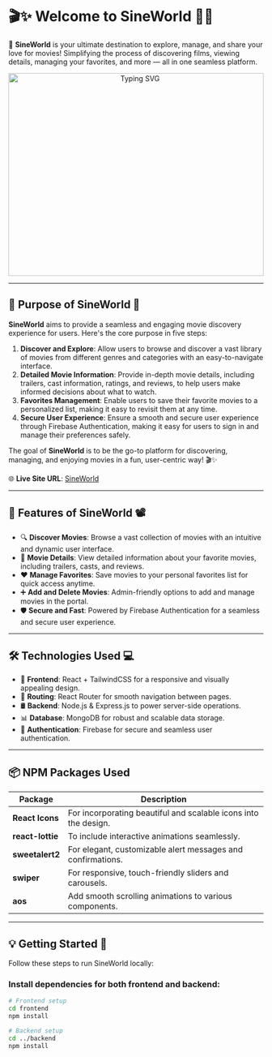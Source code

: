 # 🎬✨ Welcome to **SineWorld** 🌟🌐

🎥 **SineWorld** is your ultimate destination to explore, manage, and share your love for movies! Simplifying the process of discovering films, viewing details, managing your favorites, and more — all in one seamless platform.  

<p align="center">
  <img src="https://i.ibb.co.com/jhp0FT3/DALL-E-2024-12-06-15-50-11-A-visually-captivating-image-representing-a-modern-movie-portal-called-Si.webp" alt="Typing SVG" width="100%" height="400px" />
</p>

---

## 🎯 **Purpose of SineWorld** 🌟  

**SineWorld** aims to provide a seamless and engaging movie discovery experience for users. Here's the core purpose in five steps:

1. **Discover and Explore**: Allow users to browse and discover a vast library of movies from different genres and categories with an easy-to-navigate interface.
2. **Detailed Movie Information**: Provide in-depth movie details, including trailers, cast information, ratings, and reviews, to help users make informed decisions about what to watch.
3. **Favorites Management**: Enable users to save their favorite movies to a personalized list, making it easy to revisit them at any time.
4. **Secure User Experience**: Ensure a smooth and secure user experience through Firebase Authentication, making it easy for users to sign in and manage their preferences safely.

The goal of **SineWorld** is to be the go-to platform for discovering, managing, and enjoying movies in a fun, user-centric way! 🎬✨

🌐 **Live Site URL**: [SineWorld](https://your-live-site-url.com)

---

## 🚀 **Features of SineWorld** 📽️  

- 🔍 **Discover Movies**: Browse a vast collection of movies with an intuitive and dynamic user interface.  
- 📖 **Movie Details**: View detailed information about your favorite movies, including trailers, casts, and reviews.  
- ❤️ **Manage Favorites**: Save movies to your personal favorites list for quick access anytime.  
- ➕ **Add and Delete Movies**: Admin-friendly options to add and manage movies in the portal.  
- 🛡️ **Secure and Fast**: Powered by Firebase Authentication for a seamless and secure user experience.  

---

## 🛠️ **Technologies Used** 💻  

- 🎨 **Frontend**: React + TailwindCSS for a responsive and visually appealing design.  
- 🚦 **Routing**: React Router for smooth navigation between pages.  
- 🛢️ **Backend**: Node.js & Express.js to power server-side operations.  
- 📊 **Database**: MongoDB for robust and scalable data storage.  
- 🔐 **Authentication**: Firebase for secure and seamless user authentication.  

---

## 📦 NPM Packages Used

| Package         | Description                                                    |
|-----------------|----------------------------------------------------------------|
| **React Icons** | For incorporating beautiful and scalable icons into the design.|
| **react-lottie**| To include interactive animations seamlessly.                  |
| **sweetalert2** | For elegant, customizable alert messages and confirmations.    |
| **swiper**      | For responsive, touch-friendly sliders and carousels.          |
| **aos**         | Add smooth scrolling animations to various components.         |

---

## 💡 **Getting Started** 🚀  

Follow these steps to run SineWorld locally:

### Install dependencies for both frontend and backend:

```bash
# Frontend setup
cd frontend
npm install

# Backend setup
cd ../backend
npm install
